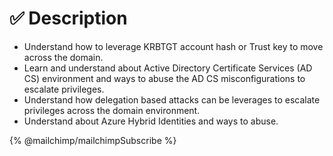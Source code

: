 # ✅ Description

* Understand how to leverage KRBTGT account hash or Trust key to move across the domain.
* Learn and understand about Active Directory Certificate Services (AD CS) environment and ways to abuse the AD CS misconfigurations to escalate privileges.
* Understand how delegation based attacks can be leverages to escalate privileges across the domain environment.
* Understand about Azure Hybrid Identities and ways to abuse.

{% @mailchimp/mailchimpSubscribe %}
